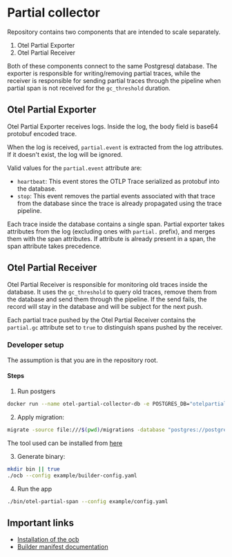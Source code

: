 # Partial collector

Repository contains two components that are intended to scale separately.

1. Otel Partial Exporter
2. Otel Partial Receiver

Both of these components connect to the same Postgresql database. The exporter is responsible for writing/removing partial traces, while the receiver
is responsible for sending partial traces through the pipeline when partial span is not received for the `gc_threshold` duration.

## Otel Partial Exporter

Otel Partial Exporter receives logs. Inside the log, the body field is base64 protobuf encoded trace.

When the log is received, `partial.event` is extracted from the log attributes. If it doesn't exist, the log will be ignored.

Valid values for the `partial.event` attribute are:
- `heartbeat`: This event stores the OTLP Trace serialized as protobuf into the database.
- `stop`: This event removes the partial events associated with that trace from the database since the trace is already propagated using the trace pipeline.

Each trace inside the database contains a single span. Partial exporter takes attributes from the log (excluding ones with `partial.` prefix), and merges them
with the span attributes. If attribute is already present in a span, the span attribute takes precedence.

## Otel Partial Receiver

Otel Partial Receiver is responsible for monitoring old traces inside the database. It uses the `gc_threshold` to query old traces, remove them from the database
and send them through the pipeline. If the send fails, the record will stay in the database and will be subject for the next push.

Each partial trace pushed by the Otel Partial Receiver contains the `partial.gc` attribute set to `true` to distinguish spans pushed by the receiver.


### Developer setup

The assumption is that you are in the repository root.

#### Steps
1. Run postgers
```bash
docker run --name otel-partial-collector-db -e POSTGRES_DB="otelpartialcollector" -e POSTGRES_PASSWORD=test -d -p 40444:5432 --rm postgres:latest
```
2. Apply migration:
```bash
migrate -source file:///$(pwd)/migrations -database "postgres://postgres:test@localhost:40444/otelpartialcollector?sslmode=disable" up
```
The tool used can be installed from [here](https://github.com/golang-migrate/migrate/tree/master/cmd/migrate)

3. Generate binary:

```bash
mkdir bin || true
./ocb --config example/builder-config.yaml
```

4. Run the app

```bash
./bin/otel-partial-span --config example/config.yaml
```

## Important links

- [Installation of the ocb](https://opentelemetry.io/docs/collector/custom-collector/#step-1---install-the-builder)
- [Builder manifest documentation](https://opentelemetry.io/docs/collector/custom-collector/#step-2---create-a-builder-manifest-file)
